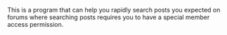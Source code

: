 This is a program that can help you rapidly search posts you expected on forums where searching posts requires you to have a special member access permission. 
